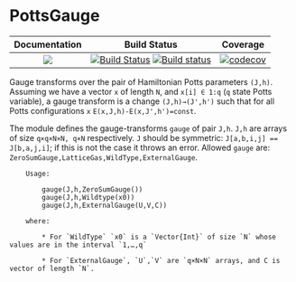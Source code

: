 # PottsGauge
| **Documentation**                       | **Build Status**                                                                                | **Coverage** |
|:---------------------------------------:|:-----------------------------------------------------------------------------------------------:|:------------:|
| [![](https://img.shields.io/badge/docs-latest-blue.svg)](https://pagnani.github.io/PottsGauge/dev) | [![Build Status](https://travis-ci.com/pagnani/PottsGauge.svg?branch=master)](https://travis-ci.com/pagnani/PottsGauge) [![Build status](https://ci.appveyor.com/api/projects/status/ug0kr4hunm5wn163?svg=true)](https://ci.appveyor.com/project/pagnani/pottsgauge) | [![codecov](https://codecov.io/gh/pagnani/PottsGauge/branch/master/graph/badge.svg)](https://codecov.io/gh/pagnani/PottsGauge) |

Gauge transforms over the pair of Hamiltonian Potts parameters `(J,h)`. Assuming we have
a vector `x` of length `N`, and `x[i] ∈ 1:q` (`q` state Potts variable), a gauge transform
is a change `(J,h)→(J',h')` such that for all Potts configurations `x`
`E(x,J,h)-E(x,J',h')=const`.

The module defines  the gauge-transforms `gauge` of pair `J,h`. `J,h` are arrays of size `q×q×N×N, q×N` respectively. `J` should be symmetric: `J[a,b,i,j] == J[b,a,j,i]`; if this is not the case it throws an error. Allowed `gauge` are:  `ZeroSumGauge,LatticeGas,WildType,ExternalGauge`.

```
    Usage:

        gauge(J,h,ZeroSumGauge())
        gauge(J,h,Wildtype(x0))
        gauge(J,h,ExternalGauge(U,V,C))

    where:

        * For `WildType` `x0` is a `Vector{Int}` of size `N` whose values are in the interval `1,…,q`

        * For `ExternalGauge`, `U`,`V` are `q×N×N` arrays, and C is vector of length `N`.
```
